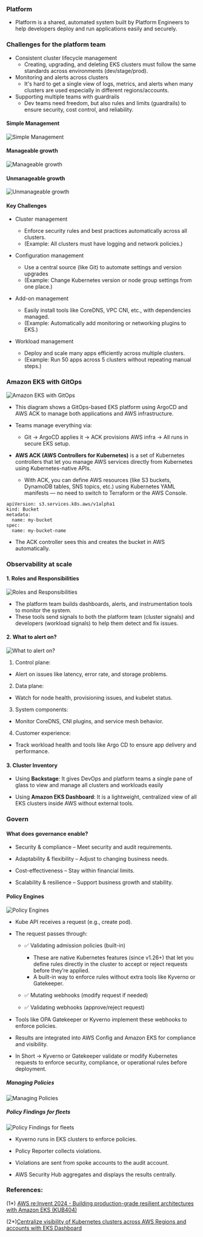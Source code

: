 ### Platform

- Platform is a shared, automated system built by Platform Engineers to help developers deploy and run applications easily and securely.

### Challenges for the platform team

- Consistent cluster lifecycle management
  - Creating, upgrading, and deleting EKS clusters must follow the same standards across environments (dev/stage/prod).
- Monitoring and alerts across clusters
  -  It's hard to get a single view of logs, metrics, and alerts when many clusters are used especially in different regions/accounts.
- Supporting multiple teams with guardrails
  - Dev teams need freedom, but also rules and limits (guardrails) to ensure security, cost control, and reliability.

#### Simple Management

![Simple Management](platform-01.png)

#### Manageable growth

![Manageable growth](platform-02.png)

#### Unmanageable growth

![Unmanageable growth](platform-03.png)

#### Key Challenges

- Cluster management
  - Enforce security rules and best practices automatically across all clusters.
  - (Example: All clusters must have logging and network policies.)

- Configuration management
  - Use a central source (like Git) to automate settings and version upgrades
  - (Example: Change Kubernetes version or node group settings from one place.)

- Add-on management
  - Easily install tools like CoreDNS, VPC CNI, etc., with dependencies managed.
  - (Example: Automatically add monitoring or networking plugins to EKS.)

- Workload management
  - Deploy and scale many apps efficiently across multiple clusters.
  - (Example: Run 50 apps across 5 clusters without repeating manual steps.)


### Amazon EKS with GitOps

![Amazon EKS with GitOps](platform-04.png)
  - This diagram shows a GitOps-based EKS platform using ArgoCD and AWS ACK to manage both applications and AWS infrastructure.
  - Teams manage everything via: 
    - Git → ArgoCD applies it → ACK provisions AWS infra → All runs in secure EKS setup.

- **AWS ACK (AWS Controllers for Kubernetes)** is a set of Kubernetes controllers that let you manage AWS services directly from Kubernetes using Kubernetes-native APIs.

   - With ACK, you can define AWS resources (like S3 buckets, DynamoDB tables, SNS topics, etc.) using Kubernetes YAML manifests — no need to switch to Terraform or the AWS Console.

```
apiVersion: s3.services.k8s.aws/v1alpha1
kind: Bucket
metadata:
  name: my-bucket
spec:
  name: my-bucket-name
```

   - The ACK controller sees this and creates the bucket in AWS automatically.


### Observability at scale

#### 1. Roles and Responsibilities

![Roles and Responsibilities](platform-05.png)

   - The platform team builds dashboards, alerts, and instrumentation tools to monitor the system. 
   - These tools send signals to both the platform team (cluster signals) and developers (workload signals) to help them detect and fix issues.

#### 2. What to alert on?

![What to alert on?](platform-06.png)


1. Control plane:
- Alert on issues like latency, error rate, and storage problems.

2. Data plane:
- Watch for node health, provisioning issues, and kubelet status.

3. System components:
- Monitor CoreDNS, CNI plugins, and service mesh behavior.

4. Customer experience:
- Track workload health and tools like Argo CD to ensure app delivery and performance.


#### 3. Cluster Inventory

- Using **Backstage**: It gives DevOps and platform teams a single pane of glass to view and manage all clusters and workloads easily

- Using **Amazon EKS Dashboard**:  It is a lightweight, centralized view of all EKS clusters inside AWS without external tools.

### Govern

#### What does governance enable?

- Security & compliance – Meet security and audit requirements.

- Adaptability & flexibility – Adjust to changing business needs.

- Cost-effectiveness – Stay within financial limits.

- Scalability & resilience – Support business growth and stability.

#### Policy Engines

![Policy Engines](platform-07.png)

- Kube API receives a request (e.g., create pod).

- The request passes through:

  - ✅ Validating admission policies (built-in)

    - These are native Kubernetes features (since v1.26+) that let you define rules directly in the cluster to accept or reject requests before they’re applied.
    - A built-in way to enforce rules without extra tools like Kyverno or Gatekeeper.
  - ✅ Mutating webhooks (modify request if needed)

  - ✅ Validating webhooks (approve/reject request)

- Tools like OPA Gatekeeper or Kyverno implement these webhooks to enforce policies.

- Results are integrated into AWS Config and Amazon EKS for compliance and visibility.

- In Short -> Kyverno or Gatekeeper validate or modify Kubernetes requests to enforce security, compliance, or operational rules before deployment.

##### Managing Policies

![Managing Policies](platform-08.png)


##### Policy Findings for fleets

![Policy Findings for fleets](platform-09.png)

- Kyverno runs in EKS clusters to enforce policies.

- Policy Reporter collects violations.

- Violations are sent from spoke accounts to the audit account.

- AWS Security Hub aggregates and displays the results centrally.

### References:

(1*) [AWS re:Invent 2024 - Building production-grade resilient architectures with Amazon EKS (KUB404)](https://www.youtube.com/watch?v=g9USwIPr7Xs)

(2*)[Centralize visibility of Kubernetes clusters across AWS Regions and accounts with EKS Dashboard](https://aws.amazon.com/blogs/aws/centralize-visibility-of-kubernetes-clusters-across-aws-regions-and-accounts-with-eks-dashboard/)